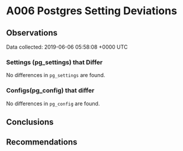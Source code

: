 # A006 Postgres Setting Deviations #

## Observations ##
Data collected: 2019-06-06 05:58:08 +0000 UTC  

### Settings (pg_settings) that Differ ###

No differences in `pg_settings` are found.

### Configs(pg_config) that differ ###

No differences in `pg_config` are found.



## Conclusions ##


## Recommendations ##

